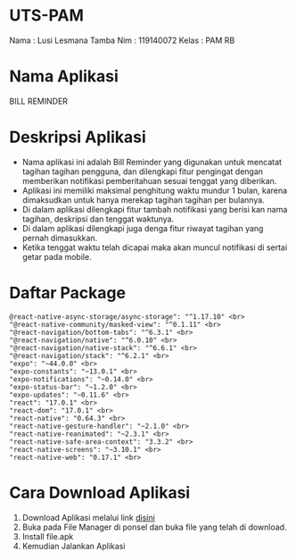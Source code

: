 # UTS-PAM
Nama  : Lusi Lesmana Tamba
Nim   : 119140072
Kelas : PAM RB

# Nama Aplikasi 
BILL REMINDER

# Deskripsi  Aplikasi 

- Nama aplikasi ini adalah Bill Reminder yang digunakan untuk mencatat tagihan tagihan pengguna, dan dilengkapi fitur pengingat dengan memberikan notifikasi pemberitahuan sesuai tenggat yang diberikan.
- Aplikasi ini memiliki maksimal penghitung waktu mundur 1 bulan, karena dimaksudkan untuk hanya merekap tagihan tagihan per bulannya.
- Di dalam aplikasi dilengkapi fitur tambah notifikasi yang berisi kan nama tagihan, deskripsi dan tenggat waktunya.
- Di dalam aplikasi dilengkapi juga denga fitur riwayat tagihan yang pernah dimasukkan.
- Ketika tenggat waktu telah dicapai maka akan muncul notifikasi di sertai getar pada mobile. <br>

# Daftar Package 
    @react-native-async-storage/async-storage": "^1.17.10" <br>
    "@react-native-community/masked-view": "^0.1.11" <br>
    "@react-navigation/bottom-tabs": "^6.3.1" <br>
    "@react-navigation/native": "^6.0.10" <br>
    "@react-navigation/native-stack": "^6.6.1" <br>
    "@react-navigation/stack": "^6.2.1" <br>
    "expo": "~44.0.0" <br>
    "expo-constants": "~13.0.1" <br>
    "expo-notifications": "~0.14.0" <br>
    "expo-status-bar": "~1.2.0" <br>
    "expo-updates": "~0.11.6" <br>
    "react": "17.0.1" <br>
    "react-dom": "17.0.1" <br>
    "react-native": "0.64.3" <br>
    "react-native-gesture-handler": "~2.1.0" <br>
    "react-native-reanimated": "~2.3.1" <br>
    "react-native-safe-area-context": "3.3.2" <br>
    "react-native-screens": "~3.10.1" <br>
    "react-native-web": "0.17.1" <br>
    
# Cara Download Aplikasi 

1. Download Aplikasi melalui link [disini](https://drive.google.com/file/d/1woAhoyALvNshA00XyjZ4_XO_HnnkSkaj/view?usp=drivesdk)
2. Buka pada File Manager di ponsel dan buka file yang telah di download.
3. Install file.apk
4. Kemudian Jalankan Aplikasi
